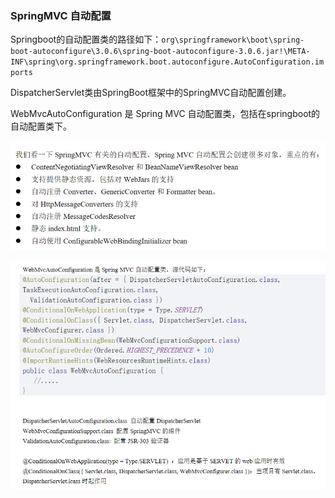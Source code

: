 ### SpringMVC 自动配置

Springboot的自动配置类的路径如下：`org\springframework\boot\spring-boot-autoconfigure\3.0.6\spring-boot-autoconfigure-3.0.6.jar!\META-INF\spring\org.springframework.boot.autoconfigure.AutoConfiguration.imports`

DispatcherServlet类由SpringBoot框架中的SpringMVC自动配置创建。

WebMvcAutoConfiguration 是 Spring MVC 自动配置类，包括在springboot的自动配置类下。

![image-20230502140508351](./pic/image-20230502140508351.png)

![image-20230502140455204](./pic/image-20230502140455204.png)

